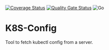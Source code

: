 [![Coverage Status](https://coveralls.io/repos/github/azak-azkaran/k8s-config/badge.svg?branch=main)](https://coveralls.io/github/azak-azkaran/k8s-config?branch=main)
[![Quality Gate Status](https://sonarcloud.io/api/project_badges/measure?project=azak-azkaran_k8s-config&metric=alert_status)](https://sonarcloud.io/dashboard?id=azak-azkaran_k8s-config)
![Go](https://github.com/azak-azkaran/k8s-config/workflows/Go/badge.svg)

# K8S-Config

Tool to fetch kubectl config from a server.
